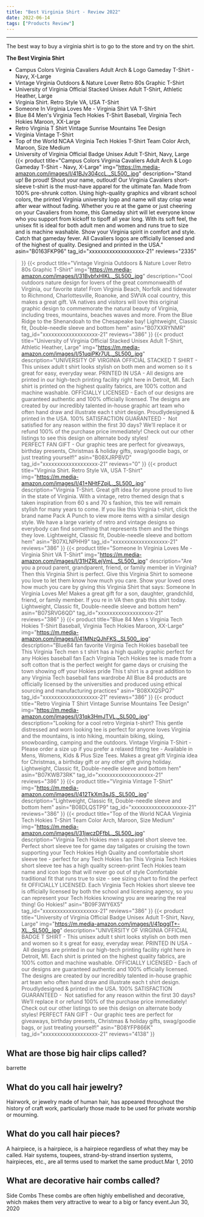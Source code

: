 ```yaml
---
title: "Best Virginia Shirt - Review 2022"
date: 2022-06-14
tags: ["Products Review"]
---
```


---


The best way to buy a virginia shirt is to go to the store and try on the shirt.

**The Best Virginia Shirt**
* Campus Colors Virginia Cavaliers Adult Arch & Logo Gameday T-Shirt - Navy, X-Large
* Vintage Virginia Outdoors & Nature Lover Retro 80s Graphic T-Shirt
* University of Virginia Official Stacked Unisex Adult T-Shirt, Athletic Heather, Large
* Virginia Shirt. Retro Style VA, USA T-Shirt
* Someone In Virginia Loves Me - Virginia Shirt VA T-Shirt
* Blue 84 Men's Virginia Tech Hokies T-Shirt Baseball, Virginia Tech Hokies Maroon, XX-Large
* Retro Virginia T Shirt Vintage Sunrise Mountains Tee Design
* Virginia Vintage T-Shirt
* Top of the World NCAA Virginia Tech Hokies T-Shirt Team Color Arch, Maroon, Size Medium
* University of Virginia Official Badge Unisex Adult T-Shirt, Navy, Large
{{< product 
title="Campus Colors Virginia Cavaliers Adult Arch & Logo Gameday T-Shirt - Navy, X-Large"
img="https://m.media-amazon.com/images/I/41BJv304ccL._SL500_.jpg"
description="Stand up! Be proud! Shout your name, outloud! Our Virginia Cavaliers short-sleeve t-shirt is the must-have apparel for the ultimate fan. Made from 100% pre-shrunk cotton. Using high-quality graphics and vibrant school colors, the printed Virginia university logo and name will stay crisp wear after wear without fading. Whether you re at the game or just cheering on your Cavaliers from home, this Gameday shirt will let everyone know who you support from kickoff to tipoff all year long. With its soft feel, the unisex fit is ideal for both adult men and women and runs true to size and is machine washable. Show your Virginia spirit in comfort and style. Catch that gameday fever. All Cavaliers logos are officially licensed and of the highest of quality. Designed and printed in the USA."
asin="B0163FKP96"
tag_id="xxxxxxxxxxxxxxxxxxx-21"
reviews="2335"
>}} 
{{< product 
title="Vintage Virginia Outdoors & Nature Lover Retro 80s Graphic T-Shirt"
img="https://m.media-amazon.com/images/I/31BvbfxHIKL._SL500_.jpg"
description="Cool outdoors nature design for lovers of the great commonwealth of Virginia, our favorite state! From Virginia Beach, Norfolk and tidewater to Richmond, Charlottesville, Roanoke, and SWVA coal country, this makes a great gift. VA natives and visitors will love this original graphic design to commemorate the natural beauty of Virginia, including trees, mountains, beaches waves and more. From the Blue Ridge to the Shenandoah to the Chesapeake bay! Lightweight, Classic fit, Double-needle sleeve and bottom hem"
asin="B07XXRYNMR"
tag_id="xxxxxxxxxxxxxxxxxxx-21"
reviews="386"
>}} 
{{< product 
title="University of Virginia Official Stacked Unisex Adult T-Shirt, Athletic Heather, Large"
img="https://m.media-amazon.com/images/I/51uqiPKr7UL._SL500_.jpg"
description="UNIVERSITY OF VIRGINIA OFFICIAL STACKED T SHIRT - This unisex adult t shirt looks stylish on both men and women so it s great for easy, everyday wear. PRINTED IN USA - All designs are printed in our high-tech printing facility right here in Detroit, MI. Each shirt is printed on the highest quality fabrics, are 100% cotton and machine washable. OFFICIALLY LICENSED - Each of our designs are guaranteed authentic and 100% officially licensed. The designs are created by our incredibly talented in-house graphic art team who often hand draw and illustrate each t shirt design. Proudlydesigned & printed in the USA. 100% SATISFACTION GUARANTEED -  Not satisfied for any reason within the first 30 days? We’ll replace it or refund 100% of the purchase price immediately! Check out our other listings to see this design on alternate body styles! PERFECT FAN GIFT - Our graphic tees are perfect for giveaways, birthday presents, Christmas & holiday gifts, swag/goodie bags, or just treating yourself!"
asin="B08XJRPBVD"
tag_id="xxxxxxxxxxxxxxxxxxx-21"
reviews="0"
>}} 
{{< product 
title="Virginia Shirt. Retro Style VA, USA T-Shirt"
img="https://m.media-amazon.com/images/I/41+NHtFZpjL._SL500_.jpg"
description="Virginia T-Shirt. Great gift idea for anyone proud to live in the state of Virginia. With a vintage, retro themed design that s taken inspiration from 60 s and 70 s fashion, this tee will remain stylish for many years to come. If you like this Virginia t-shirt, click the brand name  Pack A Punch  to view more items with a similar design style. We have a large variety of retro and vintage designs so everybody can find something that represents them and the things they love. Lightweight, Classic fit, Double-needle sleeve and bottom hem"
asin="B07XLNPHH9"
tag_id="xxxxxxxxxxxxxxxxxxx-21"
reviews="386"
>}} 
{{< product 
title="Someone In Virginia Loves Me - Virginia Shirt VA T-Shirt"
img="https://m.media-amazon.com/images/I/31HZRLejVmL._SL500_.jpg"
description="Are you a proud parent, grandparent, friend, or family member in Virginia? Then this Virginia Shirt is perfect. Give this Virginia Shirt to someone you love to let them know how much you care. Show your loved ones how much you care by giving this Virginia Shirt that says: Someone In Virginia Loves Me! Makes a great gift for a son, daughter, grandchild, friend, or family member. If you re in VA then grab this shirt today. Lightweight, Classic fit, Double-needle sleeve and bottom hem"
asin="B07SRVG6QD"
tag_id="xxxxxxxxxxxxxxxxxxx-21"
reviews="386"
>}} 
{{< product 
title="Blue 84 Men s Virginia Tech Hokies T-Shirt Baseball, Virginia Tech Hokies Maroon, XX-Large"
img="https://m.media-amazon.com/images/I/41MNzQJhFKS._SL500_.jpg"
description="Blue84 fan favorite Virginia Tech Hokies baseball tee This Virginia Tech men s t shirt has a high quality graphic perfect for any Hokies baseball fan Each Virginia Tech Hokies tee is made from a soft cotton that is the perfect weight for game days or cruising the town showing off your Hokies pride This t shirt is a great addition to any Virginia Tech baseball fans wardrobe All Blue 84 products are officially licensed by the universities and produced using ethical sourcing and manufacturing practices"
asin="B08XXQSPQ7"
tag_id="xxxxxxxxxxxxxxxxxxx-21"
reviews="386"
>}} 
{{< product 
title="Retro Virginia T Shirt Vintage Sunrise Mountains Tee Design"
img="https://m.media-amazon.com/images/I/31qk3HmJTVL._SL500_.jpg"
description="Looking for a cool retro Virginia t-shirt? This gentle distressed and worn looking tee is perfect for anyone loves Virginia and the mountains, is into hiking, mountain biking, skiing, snowboarding, camping and the outdoors. Vintage Virginia T-Shirt - Please order a size up if you prefer a relaxed fitting tee - Available in Mens, Womens, Kids & Plus Size Tees. Makes a great gift Virginia idea for Christmas, a birthday gift or any other gift giving holiday. Lightweight, Classic fit, Double-needle sleeve and bottom hem"
asin="B07KWB73RK"
tag_id="xxxxxxxxxxxxxxxxxxx-21"
reviews="386"
>}} 
{{< product 
title="Virginia Vintage T-Shirt"
img="https://m.media-amazon.com/images/I/412TkXm3sJS._SL500_.jpg"
description="Lightweight, Classic fit, Double-needle sleeve and bottom hem"
asin="B08DLQSTP9"
tag_id="xxxxxxxxxxxxxxxxxxx-21"
reviews="386"
>}} 
{{< product 
title="Top of the World NCAA Virginia Tech Hokies T-Shirt Team Color Arch, Maroon, Size Medium"
img="https://m.media-amazon.com/images/I/31jwczDFfbL._SL500_.jpg"
description="Virginia Tech Hokies men s apparel short sleeve tee. Perfect short sleeve tee for game day tailgates or cruising the town supporting your Tech Hokies High Quality and comfortable short sleeve tee - perfect for any Tech Hokies fan This Virginia Tech Hokies short sleeve tee has a high quality screen-print Tech Hokies team name and icon logo that will never go out of style Comfortable traditional fit that runs true to size - see sizing chart to find the perfect fit OFFICIALLY LICENSED. Each Virginia Tech Hokies short sleeve tee is officially licensed by both the school and licensing agency, so you can represent your Tech Hokies knowing you are wearing the real thing! Go Hokies!"
asin="B09F3WY6X5"
tag_id="xxxxxxxxxxxxxxxxxxx-21"
reviews="386"
>}} 
{{< product 
title="University of Virginia Official Badge Unisex Adult T-Shirt, Navy, Large"
img="https://m.media-amazon.com/images/I/41pggIT+-XL._SL500_.jpg"
description="UNIVERSITY OF VIRGINIA OFFICIAL BADGE T SHIRT - This unisex adult t shirt looks stylish on both men and women so it s great for easy, everyday wear. PRINTED IN USA - All designs are printed in our high-tech printing facility right here in Detroit, MI. Each shirt is printed on the highest quality fabrics, are 100% cotton and machine washable. OFFICIALLY LICENSED - Each of our designs are guaranteed authentic and 100% officially licensed. The designs are created by our incredibly talented in-house graphic art team who often hand draw and illustrate each t shirt design. Proudlydesigned & printed in the USA. 100% SATISFACTION GUARANTEED -  Not satisfied for any reason within the first 30 days? We’ll replace it or refund 100% of the purchase price immediately! Check out our other listings to see this design on alternate body styles! PERFECT FAN GIFT - Our graphic tees are perfect for giveaways, birthday presents, Christmas & holiday gifts, swag/goodie bags, or just treating yourself!"
asin="B08YFP866K"
tag_id="xxxxxxxxxxxxxxxxxxx-21"
reviews="4138"
>}} 
## What are those big hair clips called?
barrette

## What do you call hair jewelry?
Hairwork, or jewelry made of human hair, has appeared throughout the history of craft work, particularly those made to be used for private worship or mourning.

## What do you call hair pieces?
A hairpiece, is a hairpiece, is a hairpiece regardless of what they may be called. Hair systems, toupees, strand-by-strand insertion systems, hairpieces, etc., are all terms used to market the same product.Mar 1, 2010

## What are decorative hair combs called?
Side Combs These combs are often highly embellished and decorative, which makes them very attractive to wear to a big or fancy event.Jun 30, 2020

